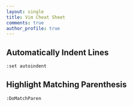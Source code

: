 ```yaml
---
layout: single
title: Vim Cheat Sheet
comments: true
author_profile: true
---
```


## Automatically Indent Lines

```bash
:set autoindent
```

## Highlight Matching Parenthesis

```bash
:DoMatchParen
```
